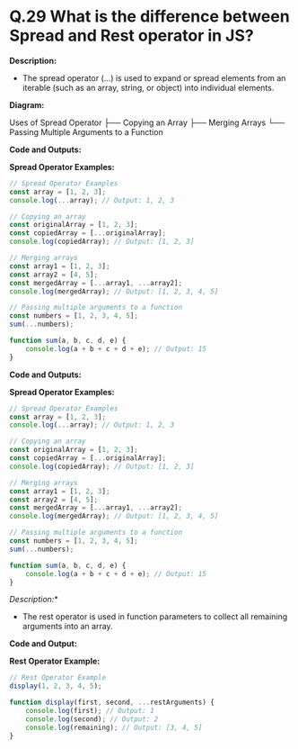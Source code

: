 # Q.29  What is the difference between Spread and Rest operator in JS?

**Description:**
- The spread operator (...) is used to expand or spread elements from an iterable (such as an array, string, or object) into individual elements.

**Diagram:**


Uses of Spread Operator
├── Copying an Array
├── Merging Arrays
└── Passing Multiple Arguments to a Function



**Code and Outputs:**

**Spread Operator Examples:**
```javascript
// Spread Operator Examples
const array = [1, 2, 3];
console.log(...array); // Output: 1, 2, 3

// Copying an array
const originalArray = [1, 2, 3];
const copiedArray = [...originalArray];
console.log(copiedArray); // Output: [1, 2, 3]

// Merging arrays
const array1 = [1, 2, 3];
const array2 = [4, 5];
const mergedArray = [...array1, ...array2];
console.log(mergedArray); // Output: [1, 2, 3, 4, 5]

// Passing multiple arguments to a function
const numbers = [1, 2, 3, 4, 5];
sum(...numbers);

function sum(a, b, c, d, e) {
    console.log(a + b + c + d + e); // Output: 15
}

```

**Code and Outputs:**

**Spread Operator Examples:**
```javascript
// Spread Operator Examples
const array = [1, 2, 3];
console.log(...array); // Output: 1, 2, 3

// Copying an array
const originalArray = [1, 2, 3];
const copiedArray = [...originalArray];
console.log(copiedArray); // Output: [1, 2, 3]

// Merging arrays
const array1 = [1, 2, 3];
const array2 = [4, 5];
const mergedArray = [...array1, ...array2];
console.log(mergedArray); // Output: [1, 2, 3, 4, 5]

// Passing multiple arguments to a function
const numbers = [1, 2, 3, 4, 5];
sum(...numbers);

function sum(a, b, c, d, e) {
    console.log(a + b + c + d + e); // Output: 15
}
```

*Description:**
- The rest operator is used in function parameters to collect all remaining arguments into an array.

**Code and Output:**

**Rest Operator Example:**

```javascript
// Rest Operator Example
display(1, 2, 3, 4, 5);

function display(first, second, ...restArguments) {
    console.log(first); // Output: 1
    console.log(second); // Output: 2
    console.log(remaining); // Output: [3, 4, 5]
}
```